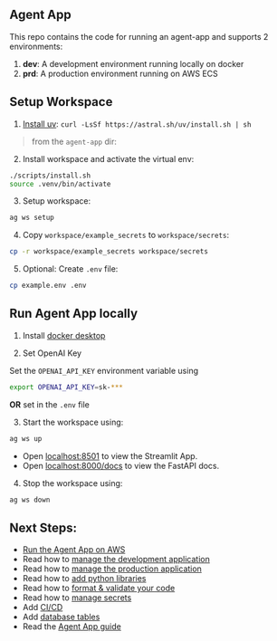 ## Agent App

This repo contains the code for running an agent-app and supports 2 environments:

1. **dev**: A development environment running locally on docker
2. **prd**: A production environment running on AWS ECS

## Setup Workspace

1. [Install uv](https://docs.astral.sh/uv/#getting-started): `curl -LsSf https://astral.sh/uv/install.sh | sh`

> from the `agent-app` dir:

2. Install workspace and activate the virtual env:

```sh
./scripts/install.sh
source .venv/bin/activate
```

3. Setup workspace:

```sh
ag ws setup
```

4. Copy `workspace/example_secrets` to `workspace/secrets`:

```sh
cp -r workspace/example_secrets workspace/secrets
```

5. Optional: Create `.env` file:

```sh
cp example.env .env
```

## Run Agent App locally

1. Install [docker desktop](https://www.docker.com/products/docker-desktop)

2. Set OpenAI Key

Set the `OPENAI_API_KEY` environment variable using

```sh
export OPENAI_API_KEY=sk-***
```

**OR** set in the `.env` file

3. Start the workspace using:

```sh
ag ws up
```

- Open [localhost:8501](http://localhost:8501) to view the Streamlit App.
- Open [localhost:8000/docs](http://localhost:8000/docs) to view the FastAPI docs.

4. Stop the workspace using:

```sh
ag ws down
```

## Next Steps:

- [Run the Agent App on AWS](https://docs.agno.com/templates/agent-app/run-aws)
- Read how to [manage the development application](https://docs.agno.com/how-to/development-app)
- Read how to [manage the production application](https://docs.agno.com/how-to/production-app)
- Read how to [add python libraries](https://docs.agno.com/how-to/python-libraries)
- Read how to [format & validate your code](https://docs.agno.com/how-to/format-and-validate)
- Read how to [manage secrets](https://docs.agno.com/how-to/secrets)
- Add [CI/CD](https://docs.agno.com/how-to/ci-cd)
- Add [database tables](https://docs.agno.com/how-to/database-tables)
- Read the [Agent App guide](https://docs.agno.com/templates/agent-app)
